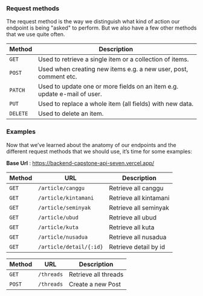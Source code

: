 ### Request methods

The request method is the way we distinguish what kind of action our endpoint is being "asked" to perform. But we also have a few other methods that we use quite often.

| Method   | Description                              |
| -------- | ---------------------------------------- |
| `GET`    | Used to retrieve a single item or a collection of items. |
| `POST`   | Used when creating new items e.g. a new user, post, comment etc. |
| `PATCH`  | Used to update one or more fields on an item e.g. update e-mail of user. |
| `PUT`    | Used to replace a whole item (all fields) with new data. |
| `DELETE` | Used to delete an item.                  |

### Examples

Now that we’ve learned about the anatomy of our endpoints and the different request methods that we should use, it’s time for some examples:

**Base Url** :
https://backend-capstone-api-seven.vercel.app/

| Method   | URL                                      | Description                              |
| -------- | ---------------------------------------- | ---------------------------------------- |
| `GET`    | `/article/canggu`                        | Retrieve all canggu                      |
| `GET`    | `/article/kintamani`                     | Retrieve all kintamani                   |
| `GET`    | `/article/seminyak`                      | Retrieve all seminyak                    |
| `GET`    | `/article/ubud`                          | Retrieve all ubud                        |
| `GET`    | `/article/kuta`                          | Retrieve all kuta                        |
| `GET`    | `/article/nusadua`                       | Retrieve all nusadua                     |
| `GET`    | `/article/detail/{:id}`                  | Retrieve detail by id                    |

| Method   | URL                                      | Description                              |
| -------- | ---------------------------------------- | ---------------------------------------- |
| `GET`    | `/threads`                               | Retrieve all threads                     |
| `POST`   | `/threads`                               | Create a new Post                        |

